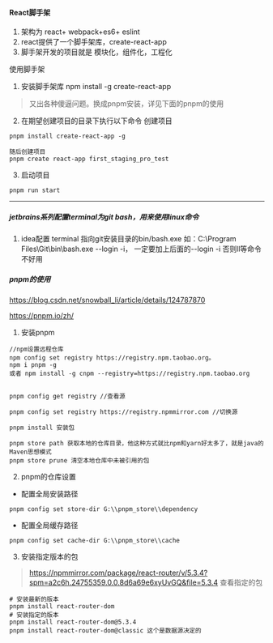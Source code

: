 #### React脚手架
1. 架构为 react+ webpack+es6+ eslint
2. react提供了一个脚手架库，create-react-app
3. 脚手架开发的项目就是 模块化，组件化，工程化

使用脚手架
1. 安装脚手架库 npm install -g create-react-app
> 又出各种傻逼问题。换成pnpm安装，详见下面的pnpm的使用
2. 在期望创建项目的目录下执行以下命令 创建项目
```
pnpm install create-react-app -g 

随后创建项目 
pnpm create react-app first_staging_pro_test
```
3. 启动项目
```
pnpm run start
```

---
##### jetbrains系列配置terminal为git bash，用来使用linux命令
1. idea配置 terminal 指向git安装目录的bin/bash.exe
如：C:\Program Files\Git\bin\bash.exe --login -i， 一定要加上后面的--login -i 否则ll等命令不好用

##### pnpm的使用

https://blog.csdn.net/snowball_li/article/details/124787870

https://pnpm.io/zh/

1. 安装pnpm
```
//npm设置远程仓库
npm config set registry https://registry.npm.taobao.org。
npm i pnpm -g
或者 npm install -g cnpm --registry=https://registry.npm.taobao.org


pnpm config get registry //查看源

pnpm config set registry https://registry.npmmirror.com //切换源

pnpm install 安装包 

pnpm store path 获取本地的仓库目录，他这种方式就比npm和yarn好太多了，就是java的Maven思想模式
pnpm store prune 清空本地仓库中未被引用的包
```

2. pnpm的仓库设置

* 配置全局安装路径
```shell
pnpm config set store-dir G:\\pnpm_store\\dependency
```
* 配置全局缓存路径
```shell
pnpm config set cache-dir G:\\pnpm_store\\cache
```

3. 安装指定版本的包
> https://npmmirror.com/package/react-router/v/5.3.4?spm=a2c6h.24755359.0.0.8d6a69e6xyUvGQ&file=5.3.4 查看指定的包

```shell
# 安装最新的版本
pnpm install react-router-dom
# 安装指定的版本
pnpm install react-router-dom@5.3.4
pnpm install react-router-dom@classic 这个是数据源决定的
```
